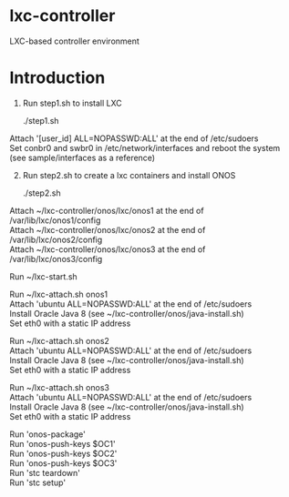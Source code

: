 # lxc-controller
LXC-based controller environment

# Introduction
1. Run step1.sh to install LXC<br />

	./step1.sh<br />
  
  Attach '[user_id] ALL=NOPASSWD:ALL' at the end of /etc/sudoers<br />
  Set conbr0 and swbr0 in /etc/network/interfaces and reboot the system<br />
  (see sample/interfaces as a reference)<br />

2. Run step2.sh to create a lxc containers and install ONOS<br />

	./step2.sh<br />

  Attach ~/lxc-controller/onos/lxc/onos1 at the end of /var/lib/lxc/onos1/config<br />
  Attach ~/lxc-controller/onos/lxc/onos2 at the end of /var/lib/lxc/onos2/config<br />
  Attach ~/lxc-controller/onos/lxc/onos3 at the end of /var/lib/lxc/onos3/config<br />

  Run ~/lxc-start.sh<br />

  Run ~/lxc-attach.sh onos1<br />
    Attach 'ubuntu ALL=NOPASSWD:ALL' at the end of /etc/sudoers<br />
    Install Oracle Java 8 (see ~/lxc-controller/onos/java-install.sh)<br />
    Set eth0 with a static IP address<br />

  Run ~/lxc-attach.sh onos2<br />
    Attach 'ubuntu ALL=NOPASSWD:ALL' at the end of /etc/sudoers<br />
    Install Oracle Java 8 (see ~/lxc-controller/onos/java-install.sh)<br />
    Set eth0 with a static IP address<br />

  Run ~/lxc-attach.sh onos3<br />
    Attach 'ubuntu ALL=NOPASSWD:ALL' at the end of /etc/sudoers<br />
    Install Oracle Java 8 (see ~/lxc-controller/onos/java-install.sh)<br />
    Set eth0 with a static IP address<br />

  Run 'onos-package'<br />
  Run 'onos-push-keys $OC1'<br />
  Run 'onos-push-keys $OC2'<br />
  Run 'onos-push-keys $OC3'<br />
  Run 'stc teardown'<br />
  Run 'stc setup'<br />
